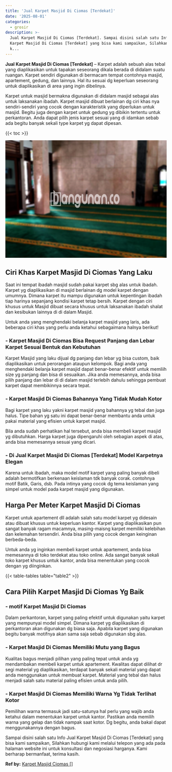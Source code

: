 ```yaml
---
title: 'Jual Karpet Masjid Di Ciomas [Terdekat]'
date: '2025-08-01'
categories:
  - grosir
description: >-
  Jual Karpet Masjid Di Ciomas [Terdekat]. Sampai disini salah satu Info Jual
  Karpet Masjid Di Ciomas [Terdekat] yang bisa kami sampaikan, Silahkan hubungi
  k...
---
```


**Jual Karpet Masjid Di Ciomas \[Terdekat\]** – Karpet adalah sebuah alas tebal yang diaplikasikan untuk tapakan seseorang dikala berada di didalam suatu ruangan. Karpet sendiri digunakan di bermacam tempat contohnya masjid, apartement, gedung, dan lainnya. Hal itu sesuai dg keperluan seseorang untuk diaplikasikan di area yang ingin dibelinya.

Karpet untuk masjid bermakna digunakan di didalam masjid sebagai alas untuk laksanakan ibadah. Karpet masjid dibuat berlainan dg ciri khas nya sendiri-sendiri yang cocok dengan karakteristik yang diperlukan untuk masjid. Begitu juga dengan karpet untuk gedung yg dibikin tertentu untuk perkantoran. Anda dapat pilih jenis karpet sesuai yang di idamkan sebab ada begitu banyak sekali type karpet yg dapat dipesan.

{{< toc >}}

![Jual Karpet Masjid Di Ciomas [Terdekat]](/images/grosir-karpet-murah-14.png)

## Ciri Khas Karpet Masjid Di Ciomas Yang Laku

Saat ini tempat ibadah masjid sudah pakai karpet sbg alas untuk ibadah. Karpet yg diaplikasikan di masjid berlainan dg model karpet dengan umumnya. Dimana karpet itu mampu digunakan untuk kepentingan ibadah tiap harinya sepanjang kondisi karpet tetap bersih. Karpet dengan ciri khusus untuk Masjid dibuat secara khusus untuk laksanakan ibadah shalat dan kesibukan lainnya di di dalam Masjid.

Untuk anda yang menghendaki belanja karpet masjid yang laris, ada beberapa ciri khas yang perlu anda ketahui sebagaimana halnya berikut!

### \- Karpet Masjid Di Ciomas Bisa Request Panjang dan Lebar Karpet Sesuai Bentuk dan Kebutuhan

Karpet Masjid yang laku dijual dg panjang dan lebar yg bisa custom, baik diaplikasikan untuk perorangan ataupun kelompok. Bagi anda yang menghendaki belanja karpet masjid dapat benar-benar efektif untuk memliih size yg panjang dan bisa di sesuaikan. Jika anda memesannya, anda bisa pilih panjang dan lebar di di dalam masjid terlebih dahulu sehingga pembuat karpet dapat membikinnya secara tepat.

### \- Karpet Masjid Di Ciomas Bahannya Yang Tidak Mudah Kotor

Bagi karpet yang laku yakni karpet masjid yang bahannya yg tebal dan juga halus. Tipe bahan yg satu ini dapat benar-benar membantu anda untuk pakai material yang efisien untuk karpet masjid.

Bila anda sudah perhatikan hal tersebut, anda bisa membeli karpet masjid yg dibutuhkan. Harga karpet juga dipengaruhi oleh sebagian aspek di atas, anda bisa memesannya sesuai yang dicari.

### \- Di Jual Karpet Masjid Di Ciomas \[Terdekat\] Model Karpetnya Elegan

Karena untuk ibadah, maka model motif karpet yang paling banyak dibeli adalah bermotifkan berkenaan keislaman tdk banyak corak. contohnya motif Batik, Garis, dsb. Pada intinya yang cocok dg tema keislaman yang simpel untuk model pada karpet masjid yang digunakan.

## Harga Per Meter Karpet Masjid Di Ciomas

Karpet untuk apartement dll adalah salah satu model karpet yg didesain atau dibuat khusus untuk keperluan kantor. Karpet yang diaplikasikan pun sangat banyak ragam macamnya, masing-maisng karpet memiliki kelebihan dan kelemahan tersendiri. Anda bisa pilih yang cocok dengan keinginan berbeda-beda.

Untuk anda yg inginkan membeli karpet untuk apartement, anda bisa memesannya di toko terdekat atau toko online. Ada sangat banyak sekali toko karpet khusus untuk kantor, anda bisa menentukan yang cocok dengan yg diinginkan.

{{< table-tables table="table2" >}}

## Cara Pilih Karpet Masjid Di Ciomas Yg Baik

### \- motif Karpet Masjid Di Ciomas

Dalam perkantoran, karpet yang paling efektif untuk digunakan yaitu karpet yang mempunyai model simpel. Dimana karpet yg diaplikasikan di perkantoran akan digunakan dg biasa saja. Apabila karpet yang digunakan begitu banyak motifnya akan sama saja sebab digunakan sbg alas.

### \- Karpet Masjid Di Ciomas Memiliki Mutu yang Bagus

Kualitas bagus menjadi pilihan yang paling tepat untuk anda yg mendambakan membeli karpet untuk apartement. Kwalitas dapat dilihat dr segi material yg diaplikasikan, terdapat banyak sekali material yang dapat anda menggunakan untuk membuat karpet. Material yang tebal dan halus menjadi salah satu material paling efisien untuk anda pilih.

### \- Karpet Masjid Di Ciomas Memiliki Warna Yg Tidak Terlihat Kotor

Pemilihan warna termasuk jadi satu-satunya hal perlu yang wajib anda ketahui dalam menentukan karpet untuk kantor. Pastikan anda memilih warna yang gelap dan tidak nampak saat kotor. Dg begitu, anda bakal dapat menggunakannya dengan bagus.

Sampai disini salah satu Info Jual Karpet Masjid Di Ciomas \[Terdekat\] yang bisa kami sampaikan, Silahkan hubungi kami melalui telepon yang ada pada halaman website ini untuk konsultasi dan negosiasi harganya. Kami berharap bermanfaat, terima kasih.

**Ref by:**  [Karpet Masjid Ciomas []](https://id.wikipedia.org/wiki/Karpet)

